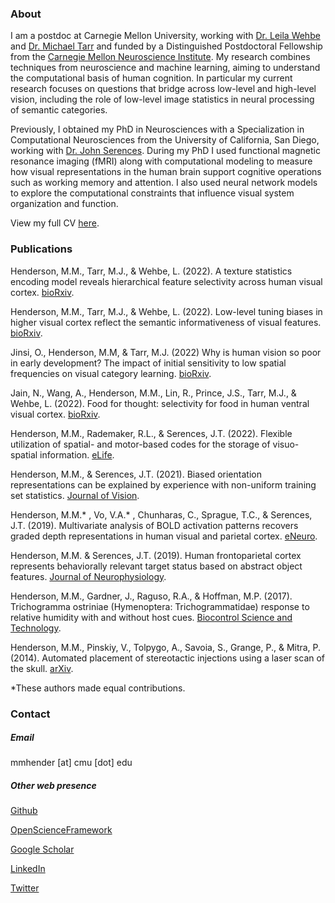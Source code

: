 ### About

I am a postdoc at Carnegie Mellon University, working with [Dr. Leila Wehbe](https://www.cs.cmu.edu/~lwehbe/) and [Dr. Michael Tarr](https://sites.google.com/andrew.cmu.edu/tarrlab/) and funded by a Distinguished Postdoctoral Fellowship from the [Carnegie Mellon Neuroscience Institute](https://www.cmu.edu/ni/). My research combines techniques from neuroscience and machine learning, aiming to understand the computational basis of human cognition. In particular my current research focuses on questions that bridge across low-level and high-level vision, including the role of low-level image statistics in neural processing of semantic categories.

Previously, I obtained my PhD in Neurosciences with a Specialization in Computational Neurosciences from the University of California, San Diego, working with [Dr. John Serences](https://serenceslab.ucsd.edu/). During my PhD I used functional magnetic resonance imaging (fMRI) along with computational modeling to measure how visual representations in the human brain support cognitive operations such as working memory and attention. I also used neural network models to explore the computational constraints that influence visual system organization and function.

View my full CV [here](CV_MH_2022.pdf).

### Publications

Henderson, M.M., Tarr, M.J., & Wehbe, L. (2022). A texture statistics encoding model reveals hierarchical feature selectivity across human visual cortex. [bioRxiv](https://www.biorxiv.org/content/10.1101/2022.09.23.509292v1).

Henderson, M.M., Tarr, M.J., & Wehbe, L. (2022). Low-level tuning biases in higher visual cortex reflect the semantic informativeness of visual features. [bioRxiv](https://www.biorxiv.org/content/10.1101/2022.08.04.502850v1).

Jinsi, O., Henderson, M.M, & Tarr, M.J. (2022) Why is human vision so poor in early development? The impact of initial sensitivity to low spatial frequencies on visual category learning. [bioRxiv](https://www.biorxiv.org/content/10.1101/2022.06.22.497205v1).

Jain, N., Wang, A., Henderson, M.M., Lin, R., Prince, J.S., Tarr, M.J., & Wehbe, L. (2022). Food for thought:
selectivity for food in human ventral visual cortex. [bioRxiv](https://www.biorxiv.org/content/10.1101/2022.05.22.492983v1).

Henderson, M.M., Rademaker, R.L., & Serences, J.T. (2022). Flexible utilization of spatial- and motor-based
codes for the storage of visuo-spatial information. [eLife](https://elifesciences.org/articles/75688).

Henderson, M.M., & Serences, J.T. (2021). Biased orientation representations can be explained by
experience with non-uniform training set statistics. [Journal of Vision](https://jov.arvojournals.org/article.aspx?articleid=2776554).

Henderson, M.M.* , Vo, V.A.* , Chunharas, C., Sprague, T.C., & Serences, J.T. (2019). Multivariate analysis of
BOLD activation patterns recovers graded depth representations in human visual and parietal cortex.
[eNeuro](https://www.eneuro.org/content/6/4/ENEURO.0362-18.2019).

Henderson, M.M. & Serences, J.T. (2019). Human frontoparietal cortex represents behaviorally relevant
target status based on abstract object features. [Journal of Neurophysiology](https://journals.physiology.org/doi/full/10.1152/jn.00015.2019).

Henderson, M.M., Gardner, J., Raguso, R.A., & Hoffman, M.P. (2017). Trichogramma ostriniae
(Hymenoptera: Trichogrammatidae) response to relative humidity with and without host cues. [Biocontrol Science and Technology](https://www.tandfonline.com/doi/abs/10.1080/09583157.2016.1262327).

Henderson, M.M., Pinskiy, V., Tolpygo, A., Savoia, S., Grange, P., & Mitra, P. (2014). Automated placement
of stereotactic injections using a laser scan of the skull. [arXiv](https://arxiv.org/abs/1410.5914).

  *These authors made equal contributions.

### Contact

##### Email

mmhender [at] cmu [dot] edu

##### Other web presence

[Github](https://github.com/mmhenderson)

[OpenScienceFramework](https://osf.io/v8b2r/)

[Google Scholar](https://scholar.google.com/citations?user=91bNlCUAAAAJ&hl=en)

[LinkedIn](https://www.linkedin.com/in/margaret-henderson-87ab814b/)

[Twitter](https://twitter.com/maggiehende)

